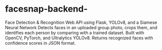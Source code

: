 ﻿# facesnap-backend-
 
Face Detection & Recognition Web API using Flask, YOLOv8, and a Siamese Neural Network
Detects faces in an uploaded group photo, crops them, and identifies each person by comparing with a trained dataset.
Built with OpenCV, PyTorch, and Ultralytics YOLOv8. Returns recognized faces with confidence scores in JSON format.
